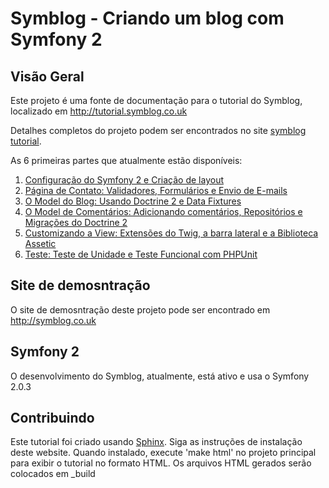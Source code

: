 Symblog - Criando um blog com Symfony 2
=======================================

Visão Geral
-----------

Este projeto é uma fonte de documentação para o tutorial do Symblog, localizado em
http://tutorial.symblog.co.uk

Detalhes completos do projeto podem ser encontrados no site
[symblog tutorial](http://tutorial.symblog.co.uk).

As 6 primeiras partes que atualmente estão disponíveis:

1. [Configuração do Symfony 2 e Criação de layout](http://tutorial.symblog.co.uk/docs/configuration-and-templating.html)
2. [Página de Contato: Validadores, Formulários e Envio de E-mails](http://tutorial.symblog.co.uk/docs/validators-and-forms.html)
3. [O Model do Blog: Usando Doctrine 2 e Data Fixtures](http://tutorial.symblog.co.uk/docs/doctrine-2-the-blog-model.html)
4. [O Model de Comentários: Adicionando comentários, Repositórios e Migrações do Doctrine 2](http://tutorial.symblog.co.uk/docs/extending-the-model-blog-comments.html)
5. [Customizando a View: Extensões do Twig, a barra lateral e a Biblioteca Assetic](http://tutorial.symblog.co.uk/docs/customising-the-view-more-with-twig.html)
6. [Teste: Teste de Unidade e Teste Funcional com PHPUnit](http://tutorial.symblog.co.uk/docs/testing-unit-and-functional-phpunit.html)

Site de demosntração
--------------------

O site de demosntração deste projeto pode ser encontrado em http://symblog.co.uk

Symfony 2
---------

O desenvolvimento do Symblog, atualmente, está ativo e usa o Symfony 2.0.3

Contribuindo
------------

Este tutorial foi criado usando [Sphinx](http://sphinx.pocoo.org/). Siga as instruções de instalação deste website. 
Quando instalado, execute 'make html' no projeto principal para exibir o tutorial no formato HTML. Os arquivos HTML 
gerados serão colocados em _build
